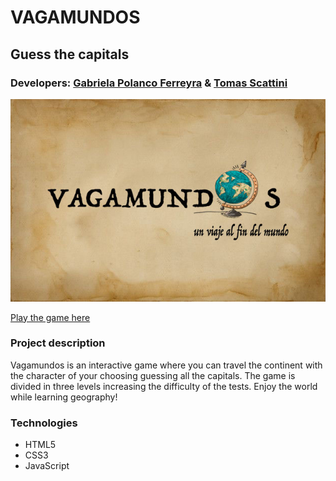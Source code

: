 # VAGAMUNDOS

## Guess the capitals

### Developers: [Gabriela Polanco Ferreyra](https://github.com/gabipolanco) & [Tomas Scattini](https://github.com/Tomasscattini)

![logo_vagamundos](./images/readme-banner.jpg)

[Play the game here](https://musing-swirles-d6448a.netlify.app/)

### Project description

Vagamundos is an interactive game where you can travel the continent with the character of your choosing guessing all the capitals.
The game is divided in three levels increasing the difficulty of the tests.
Enjoy the world while learning geography!

### Technologies

- HTML5
- CSS3
- JavaScript

